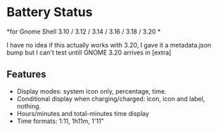 Battery Status
====================================

*for Gnome Shell 3.10 / 3.12 / 3.14 / 3.16 / 3.18 / 3.20 *

I have no idea if this actually works with 3.20, I gave it a metadata.json bump but I can't test untill GNOME 3.20 arrives in [extra]

Features
--------

* Display modes: system icon only, percentage, time.
* Conditional display when charging/charged: icon, icon and label, nothing.
* Hours/minutes and total-minutes time display
* Time formats: 1:11, 1h11m, 1'11"

